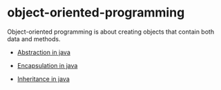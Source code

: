 # object-oriented-programming
Object-oriented programming is about creating objects that contain both data and methods.

- [Abstraction in java](https://github.com/Bhaveshkadam/object-oriented-programming/tree/main/Abstraction%20in%20java)

- [Encapsulation in java](https://github.com/Bhaveshkadam/object-oriented-programming/tree/main/Encapsulation%20in%20java)

- [Inheritance in java](https://github.com/Bhaveshkadam/object-oriented-programming/tree/main/Inheritance%20in%20java)
